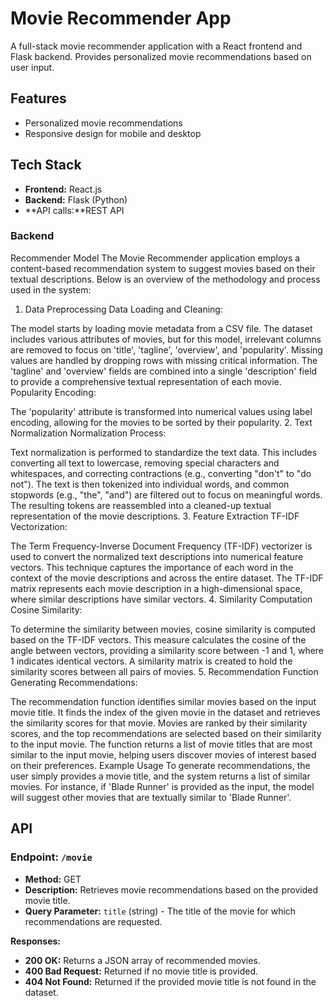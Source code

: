 # Movie Recommender App

A full-stack movie recommender application with a React frontend and Flask backend. Provides personalized movie recommendations based on user input.

## Features
- Personalized movie recommendations
- Responsive design for mobile and desktop

## Tech Stack

- **Frontend:** React.js
- **Backend:** Flask (Python)
- **API calls:**REST API 


### Backend
Recommender Model
The Movie Recommender application employs a content-based recommendation system to suggest movies based on their textual descriptions. Below is an overview of the methodology and process used in the system:

1. Data Preprocessing
Data Loading and Cleaning:

The model starts by loading movie metadata from a CSV file. The dataset includes various attributes of movies, but for this model, irrelevant columns are removed to focus on 'title', 'tagline', 'overview', and 'popularity'.
Missing values are handled by dropping rows with missing critical information.
The 'tagline' and 'overview' fields are combined into a single 'description' field to provide a comprehensive textual representation of each movie.
Popularity Encoding:

The 'popularity' attribute is transformed into numerical values using label encoding, allowing for the movies to be sorted by their popularity.
2. Text Normalization
Normalization Process:

Text normalization is performed to standardize the text data. This includes converting all text to lowercase, removing special characters and whitespaces, and correcting contractions (e.g., converting "don't" to "do not").
The text is then tokenized into individual words, and common stopwords (e.g., "the", "and") are filtered out to focus on meaningful words.
The resulting tokens are reassembled into a cleaned-up textual representation of the movie descriptions.
3. Feature Extraction
TF-IDF Vectorization:

The Term Frequency-Inverse Document Frequency (TF-IDF) vectorizer is used to convert the normalized text descriptions into numerical feature vectors. This technique captures the importance of each word in the context of the movie descriptions and across the entire dataset.
The TF-IDF matrix represents each movie description in a high-dimensional space, where similar descriptions have similar vectors.
4. Similarity Computation
Cosine Similarity:

To determine the similarity between movies, cosine similarity is computed based on the TF-IDF vectors. This measure calculates the cosine of the angle between vectors, providing a similarity score between -1 and 1, where 1 indicates identical vectors.
A similarity matrix is created to hold the similarity scores between all pairs of movies.
5. Recommendation Function
Generating Recommendations:

The recommendation function identifies similar movies based on the input movie title. It finds the index of the given movie in the dataset and retrieves the similarity scores for that movie.
Movies are ranked by their similarity scores, and the top recommendations are selected based on their similarity to the input movie.
The function returns a list of movie titles that are most similar to the input movie, helping users discover movies of interest based on their preferences.
Example Usage
To generate recommendations, the user simply provides a movie title, and the system returns a list of similar movies. For instance, if 'Blade Runner' is provided as the input, the model will suggest other movies that are textually similar to 'Blade Runner'.
## API

### Endpoint: `/movie`

- **Method:** GET
- **Description:** Retrieves movie recommendations based on the provided movie title.
- **Query Parameter:** `title` (string) - The title of the movie for which recommendations are requested.

**Responses:**
- **200 OK:** Returns a JSON array of recommended movies.
- **400 Bad Request:** Returned if no movie title is provided.
- **404 Not Found:** Returned if the provided movie title is not found in the dataset.

